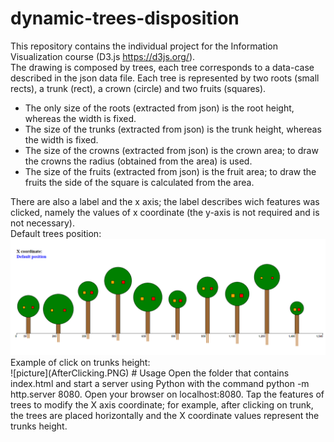 # dynamic-trees-disposition
This repository contains the individual project for the Information Visualization course (D3.js https://d3js.org/).<br>
The drawing is composed by trees, each tree corresponds to a data-case described in the json data file.
Each tree is represented by two roots (small rects), a trunk (rect), a crown (circle) and two fruits (squares).<br>
<ul>
<li>The only size of the roots (extracted from json) is the root height, whereas the width is fixed.</li>
<li>The size of the trunks (extracted from json) is the trunk height, whereas the width is fixed.</li>
<li>The size of the crowns (extracted from json) is the crown area; to draw the crowns the radius (obtained from the area) is used.</li>
<li>The size of the fruits (extracted from json) is the fruit area; to draw the fruits the side of the square is calculated from the area.</li>
</ul>
There are also a label and the x axis; the label describes wich features was clicked, namely the values of x coordinate (the y-axis is not required and is not necessary).<br>
Default trees position:<br>
<img src="DefaultPosition.PNG">
<br>
Example of click on trunks height: <br>
![picture](AfterClicking.PNG)
# Usage
Open the folder that contains index.html and start a server using Python with the command python -m http.server 8080. 
Open your browser on localhost:8080. 
Tap the features of trees to modify the X axis coordinate; for example, after clicking on trunk, the trees are placed horizontally and 
the X coordinate values represent the trunks height.
